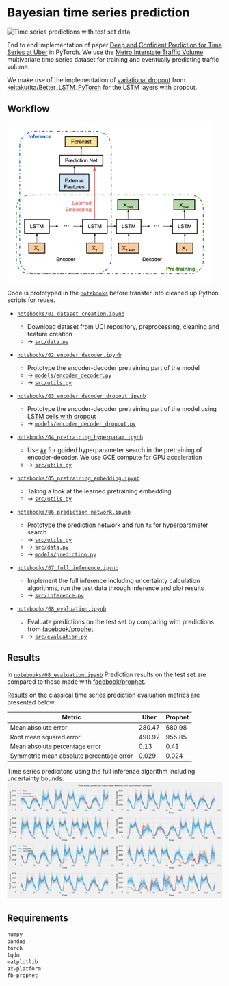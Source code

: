 # Bayesian time series prediction
![Time series predictions with test set data](docs/predictions.gif)

End to end implementation of paper [Deep and Confident Prediction for Time Series at Uber](https://arxiv.org/abs/1709.01907) in PyTorch. We use the [Metro Interstate Traffic Volume](https://archive.ics.uci.edu/ml/datasets/Metro+Interstate+Traffic+Volume) multivariate time series dataset for training and eventually predicting traffic volume.

We make use of the implementation of [variational dropout](https://arxiv.org/abs/1512.05287) from [keitakurita/Better_LSTM_PyTorch](https://github.com/keitakurita/Better_LSTM_PyTorch) for the LSTM layers with dropout.

## Workflow
<img src="docs/architecture.png" width=480 align=center>

Code is prototyped in the [`notebooks`](notebooks) before transfer into cleaned up Python scripts for reuse.

- [`notebooks/01_dataset_creation.ipynb`](notebooks/01_dataset_creation.ipynb)
  - Download dataset from UCI repository, preprocessing, cleaning and feature creation
  - → [`src/data.py`](src/data.py)
- [`notebooks/02_encoder_decoder.ipynb`](notebooks/02_encoder_decoder.ipynb)
  - Prototype the encoder-decoder pretraining part of the model
  - → [`models/encoder_decoder.py`](models/encoder_decoder.py)
  - → [`src/utils.py`](src/utils.py)
- [`notebooks/03_encoder_decoder_dropout.ipynb`](notebooks/03_encoder_decoder_dropout.ipynb)
  - Prototype the encoder-decoder pretraining part of the model using [LSTM cells with dropout](https://github.com/keitakurita/Better_LSTM_PyTorch)
  - → [`models/encoder_decoder_dropout.py`](models/encoder_decoder_dropout.py)

- [`notebooks/04_pretraining_hyperparam.ipynb`](notebooks/04_pretraining_hyperparam.ipynb)
  - Use [`Ax`](https://github.com/facebook/Ax) for guided hyperparameter search in the pretraining of encoder-decoder. We use GCE compute for GPU acceleration
  - → [`src/utils.py`](src/utils.py)
- [`notebooks/05_pretraining_embedding.ipynb`](notebooks/05_pretraining_embedding.ipynb)
  - Taking a look at the learned pretraining embedding
  - → [`src/utils.py`](src/utils.py)
- [`notebooks/06_prediction_network.ipynb`](notebooks/06_prediction_network.ipynb)
  - Prototype the prediction network and run `Ax` for hyperparameter search
  - → [`src/utils.py`](src/utils.py)
  - → [`src/data.py`](src/data.py)
  - → [`models/prediction.py`](models/prediction.py)
- [`notebooks/07_full_inference.ipynb`](notebooks/07_full_inference.ipynb)
  - Implement the full inference including uncertainty calculation algorithms, run the test data through inference and plot results
  - → [`src/inference.py`](src/inference.py)
- [`notebooks/08_evaluation.ipynb`](notebooks/08_evaluation.ipynb)
  - Evaluate predictions on the test set by comparing with predictions from [facebook/prophet](https://github.com/facebook/prophet)
  - → [`src/evaluation.py`](src/evaluation.py)

## Results

In [`notebooks/08_evaluation.ipynb`](notebooks/08_evaluation.ipynb) Prediction results on the test set are compared to those made with [facebook/prophet](https://github.com/facebook/prophet). 

Results on the classical time series prediction evaluation metrics are presented below:

| Metric                                   |  Uber    | Prophet |
| ---------------------------------------- | -------- | ------- |
| Mean absolute error                      | 280.47   | 680.98  |
| Root mean squared error                  | 490.92   | 955.85  |
| Mean absolute percentage error           | 0.13     | 0.41    |
| Symmetric mean absolute percentage error | 0.029    | 0.024   |


Time series predicitons using the full inference algorithm including uncertainty bounds:
![Time series predictions with test set data](docs/results.png)


## Requirements
```
numpy
pandas
torch
tqdm
matplotlib
ax-platform
fb-prophet
```
